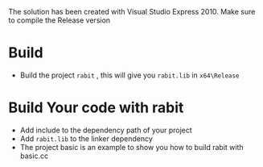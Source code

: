 The solution has been created with Visual Studio Express 2010.
Make sure to compile the Release version

Build
====
* Build the project ```rabit``` , this will give you ```rabit.lib``` in ```x64\Release```

Build Your code with rabit
====
* Add include to the dependency path of your project
* Add ```rabit.lib``` to the linker dependency
* The project basic is an example to show you how to build rabit with basic.cc
